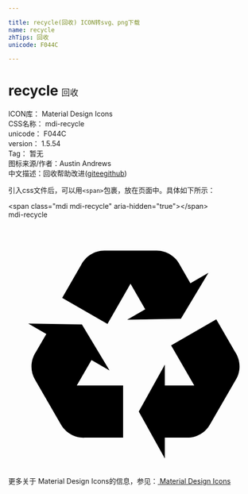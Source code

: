 ```yaml
---

title: recycle(回收) ICON转svg、png下载
name: recycle
zhTips: 回收
unicode: F044C

---
```


# recycle  <small style="font-size: 60%;font-weight: 100">回收</small>


<div class="detail-page">
<p>
<span>
ICON库：
<span class="badge-secondary badge">Material Design Icons</span> 
</span>
<br/>
<span>
CSS名称：
<span class="badge-secondary badge">mdi-recycle</span> 
</span>
<br/>
<span>
unicode：
<span class="badge-secondary badge">F044C</span> 
</span>
<br/>
<span>
version：
<span class="badge-secondary badge">1.5.54</span> 
</span>
<br/>
<span>Tag：
<span class="badge-light badge">暂无</span>
</span>
<br/>
<span>图标来源/作者：<span class="badge-light badge">Austin Andrews</span></span> 
<br/>
<span class="zh-detail">中文描述：<span class="badge-primary badge">回收</span><span class="help-link"><span>帮助改进</span>(<a href="https://gitee.com/liuwave/icon-helper/edit/master/json/material/recycle.json" target="_blank" rel="noopener noreferrer">gitee</a><a href="https://github.com/liuwave/icon-helper/edit/master/json/material/recycle.json" target="_blank" rel="noopener noreferrer">github</a></span>)</span><br/>
</p>
</div>
<div class="alert alert-dark">
  <i class="mdi mdi-recycle mdi-48px"></i>
  <i class="mdi mdi-recycle mdi-36px"></i>
  <i class="mdi mdi-recycle mdi-24px"></i>
  <i class="mdi mdi-recycle mdi-18px"></i>
</div>
<div>
  <p>引入css文件后，可以用<code>&lt;span&gt;</code>包裹，放在页面中。具体如下所示：    
  </p>
  <div class="alert alert-primary" style="font-size: 14px">
    &lt;span class="mdi mdi-recycle" aria-hidden="true"&gt;&lt;/span&gt;
    <copy-btn content='<span class="mdi mdi-recycle" aria-hidden="true"></span>'></copy-btn>
  </div>
  <div class="alert alert-secondary">
    <i class="mdi mdi-recycle"
    style="font-size: 24px"
    aria-hidden="true"></i> mdi-recycle
    <copy-btn content="mdi-recycle" btn-title="复制图标名称"></copy-btn>
  </div>
</div>
<div id="svg" class="svg-wrap">
<svg xmlns="http://www.w3.org/2000/svg" viewBox="0 0 24 24"><path d="M21.82,15.42L19.32,19.75C18.83,20.61 17.92,21.06 17,21H15V23L12.5,18.5L15,14V16H17.82L15.6,12.15L19.93,9.65L21.73,12.77C22.25,13.54 22.32,14.57 21.82,15.42M9.21,3.06H14.21C15.19,3.06 16.04,3.63 16.45,4.45L17.45,6.19L19.18,5.19L16.54,9.6L11.39,9.69L13.12,8.69L11.71,6.24L9.5,10.09L5.16,7.59L6.96,4.47C7.37,3.64 8.22,3.06 9.21,3.06M5.05,19.76L2.55,15.43C2.06,14.58 2.13,13.56 2.64,12.79L3.64,11.06L1.91,10.06L7.05,10.14L9.7,14.56L7.97,13.56L6.56,16H11V21H7.4C6.47,21.07 5.55,20.61 5.05,19.76Z" /></svg>
</div>
<detail full-name='mdi-recycle'></detail>
    
<div><p>更多关于 Material Design Icons的信息，参见：<a target="_blank" href="https://iconhelper.cn/material.html"> Material Design Icons</a>
</p></div>
